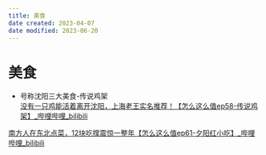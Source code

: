 ```yaml
---
title: 美食
date created: 2023-04-07
date modified: 2023-06-20
---
```


# 美食

- 号称沈阳三大美食-传说鸡架  
[没有一只鸡能活着离开沈阳，上海老王实名推荐！【怎么这么值ep58-传说鸡架】_哔哩哔哩_bilibili](https://www.bilibili.com/video/BV1Tv4y1j77g/?spm_id_from=333.1007.tianma.1-2-2.click&vd_source=a930d80dde6abe687e6523994d230143)

[南方人在东北点菜，12块吃撑震惊一整年【怎么这么值ep61-夕阳红小吃】\_哔哩哔哩\_bilibili](https://www.bilibili.com/video/BV1cc411V7ie/?vd_source=a930d80dde6abe687e6523994d230143)
